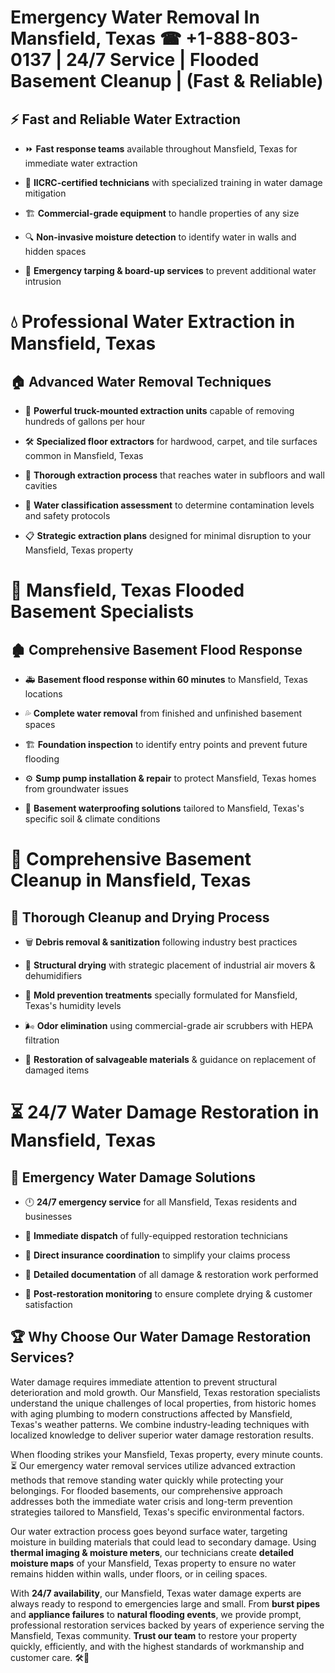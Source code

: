 # Emergency Water Removal In Mansfield, Texas ☎ +1-888-803-0137  | 24/7 Service | Flooded Basement Cleanup | (Fast & Reliable)  

## ⚡ Fast and Reliable Water Extraction  
- ⏩ **Fast response teams** available throughout Mansfield, Texas for immediate water extraction  
- 🏅 **IICRC-certified technicians** with specialized training in water damage mitigation  
- 🏗️ **Commercial-grade equipment** to handle properties of any size  
- 🔍 **Non-invasive moisture detection** to identify water in walls and hidden spaces  
- 🛑 **Emergency tarping & board-up services** to prevent additional water intrusion  

# 💧 Professional Water Extraction in Mansfield, Texas  

## 🏠 Advanced Water Removal Techniques  
- 🚛 **Powerful truck-mounted extraction units** capable of removing hundreds of gallons per hour  
- 🛠️ **Specialized floor extractors** for hardwood, carpet, and tile surfaces common in Mansfield, Texas  
- 📏 **Thorough extraction process** that reaches water in subfloors and wall cavities  
- 🧪 **Water classification assessment** to determine contamination levels and safety protocols  
- 📋 **Strategic extraction plans** designed for minimal disruption to your Mansfield, Texas property  

# 🌊 Mansfield, Texas Flooded Basement Specialists  

## 🏚️ Comprehensive Basement Flood Response  
- 🚑 **Basement flood response within 60 minutes** to Mansfield, Texas locations  
- 💦 **Complete water removal** from finished and unfinished basement spaces  
- 🏗️ **Foundation inspection** to identify entry points and prevent future flooding  
- ⚙️ **Sump pump installation & repair** to protect Mansfield, Texas homes from groundwater issues  
- 🌱 **Basement waterproofing solutions** tailored to Mansfield, Texas's specific soil & climate conditions  

# 🧹 Comprehensive Basement Cleanup in Mansfield, Texas  

## 🔄 Thorough Cleanup and Drying Process  
- 🗑️ **Debris removal & sanitization** following industry best practices  
- 💨 **Structural drying** with strategic placement of industrial air movers & dehumidifiers  
- 🦠 **Mold prevention treatments** specially formulated for Mansfield, Texas's humidity levels  
- 🌬️ **Odor elimination** using commercial-grade air scrubbers with HEPA filtration  
- 🔧 **Restoration of salvageable materials** & guidance on replacement of damaged items  

# ⏳ 24/7 Water Damage Restoration in Mansfield, Texas  

## 🚀 Emergency Water Damage Solutions  
- 🕛 **24/7 emergency service** for all Mansfield, Texas residents and businesses  
- 🚒 **Immediate dispatch** of fully-equipped restoration technicians  
- 🏦 **Direct insurance coordination** to simplify your claims process  
- 📜 **Detailed documentation** of all damage & restoration work performed  
- 🔎 **Post-restoration monitoring** to ensure complete drying & customer satisfaction  

## 🏆 Why Choose Our Water Damage Restoration Services?  
Water damage requires immediate attention to prevent structural deterioration and mold growth. Our Mansfield, Texas restoration specialists understand the unique challenges of local properties, from historic homes with aging plumbing to modern constructions affected by Mansfield, Texas's weather patterns. We combine industry-leading techniques with localized knowledge to deliver superior water damage restoration results.  

When flooding strikes your Mansfield, Texas property, every minute counts. ⏳ Our emergency water removal services utilize advanced extraction methods that remove standing water quickly while protecting your belongings. For flooded basements, our comprehensive approach addresses both the immediate water crisis and long-term prevention strategies tailored to Mansfield, Texas's specific environmental factors.  

Our water extraction process goes beyond surface water, targeting moisture in building materials that could lead to secondary damage. Using **thermal imaging & moisture meters**, our technicians create **detailed moisture maps** of your Mansfield, Texas property to ensure no water remains hidden within walls, under floors, or in ceiling spaces.  

With **24/7 availability**, our Mansfield, Texas water damage experts are always ready to respond to emergencies large and small. From **burst pipes** and **appliance failures** to **natural flooding events**, we provide prompt, professional restoration services backed by years of experience serving the Mansfield, Texas community. **Trust our team** to restore your property quickly, efficiently, and with the highest standards of workmanship and customer care. 🛠️💪  
